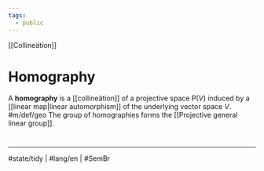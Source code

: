 ```yaml
---
tags:
  - public
---
```

[[Collineätion]]
# Homography

A **homography** is a [[collineätion]] of a projective space $\mathrm{P}(V)$ induced by a [[linear map|linear automorphism]] of the underlying vector space $V$. #m/def/geo
The group of homographies forms the [[Projective general linear group]].


#
---
#state/tidy | #lang/en | #SemBr
